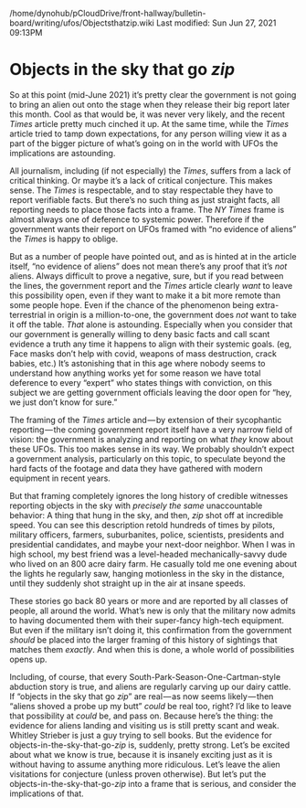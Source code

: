 /home/dynohub/pCloudDrive/front-hallway/bulletin-board/writing/ufos/Objectsthatzip.wiki
Last modified: Sun Jun 27, 2021  09:13PM

# Objects in the sky that go _zip_


So at this point (mid-June 2021) it’s pretty clear the government is not going to bring an alien out onto the stage when they release their big report later this month. Cool as that would be, it was never very likely, and the recent _Times_ article pretty much cinched it up. At the same time, while the _Times_ article tried to tamp down expectations, for any person willing view it as a part of the bigger picture of what’s going on in the world with UFOs the implications are astounding.

All journalism, including (if not especially) the _Times_, suffers from a lack of critical thinking. Or maybe it’s a lack of critical conjecture. This makes sense. The _Times_ is respectable, and to stay respectable they have to report verifiable facts. But there’s no such thing as just straight facts, all reporting needs to place those facts into a frame. The _NY Times_ frame is almost always one of deference to systemic power. Therefore if the government wants their report on UFOs framed with “no evidence of aliens” the _Times_ is happy to oblige.

But as a number of people have pointed out, and as is hinted at in the article itself, “no evidence of aliens” does not mean there’s any proof that it’s _not_ aliens. Always difficult to prove a negative, sure, but if you read between the lines, the government report and the _Times_ article clearly _want_ to leave this possibility open, even if they want to make it a bit more remote than some people hope. Even if the chance of the phenomenon being extra-terrestrial in origin is a million-to-one, the government does _not_ want to take it off the table. _That_ alone is astounding. Especially when you consider that our government is generally willing to deny basic facts and call scant evidence a truth any time it happens to align with their systemic goals. (eg, Face masks don’t help with covid, weapons of mass destruction, crack babies, etc.) It’s astonishing that in this age where nobody seems to understand how anything works yet for some reason we have total deference to every “expert” who states things with conviction, on this subject we are getting government officials leaving the door open for “hey, we just don’t know for sure.”

The framing of the _Times_ article and — by extension of their sycophantic reporting — the coming government report itself have a very narrow field of vision: the government is analyzing and reporting on what _they_ know about these UFOs. This too makes sense in its way. We probably shouldn’t expect a government analysis, particularly on this topic, to speculate beyond the hard facts of the footage and data they have gathered with modern equipment in recent years.

But that framing completely ignores the long history of credible witnesses reporting objects in the sky with _precisely the same_ unaccountable behavior: A thing that hung in the sky, and then, _zip_ shot off at incredible speed. You can see this description retold hundreds of times by pilots, military officers, farmers, suburbanites, police, scientists, presidents and presidential candidates, and maybe your next-door neighbor. When I was in high school, my best friend was a level-headed mechanically-savvy dude who lived on an 800 acre dairy farm. He casually told me one evening about the lights he regularly saw, hanging motionless in the sky in the distance, until they suddenly shot straight up in the air at insane speeds.

These stories go back 80 years or more and are reported by all classes of people, all around the world. What’s new is only that the military now admits to having documented them with their super-fancy high-tech equipment. But even if the military isn’t doing it, this confirmation from the government _should_ be placed into the larger framing of this history of sightings that matches them _exactly_. And when this is done, a whole world of possibilities opens up.

Including, of course, that every South-Park-Season-One-Cartman-style abduction story is true, and aliens are regularly carving up our dairy cattle. If “objects in the sky that go _zip_” are real — as now seems likely — then “aliens shoved a probe up my butt” _could_ be real too, right? I’d like to leave that possibility at _could_ be, and pass on. Because here’s the thing: the evidence for aliens landing and visiting us is still pretty scant and weak. Whitley Strieber is just a guy trying to sell books. But the evidence for objects-in-the-sky-that-go-_zip_ is, suddenly, pretty strong. Let’s be excited about what we know is true, because it is insanely exciting just as it is without having to assume anything more ridiculous. Let’s leave the alien visitations for conjecture (unless proven otherwise). But let’s put the objects-in-the-sky-that-go-_zip_ into a frame that is serious, and consider the implications of that.




